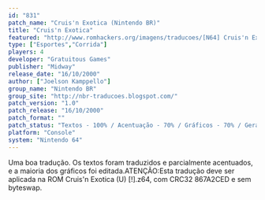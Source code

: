 ```yaml
---
id: "831"
patch_name: "Cruis'n Exotica (Nintendo BR)"
title: "Cruis'n Exotica"
featured: "http://www.romhackers.org/imagens/traducoes/[N64] Cruis'n Exotica - Nintendo BR - 1.jpg"
type: ["Esportes","Corrida"]
players: 4
developer: "Gratuitous Games"
publisher: "Midway"
release_date: "16/10/2000"
author: ["Joelson Kamppello"]
group_name: "Nintendo BR"
group_site: "http://nbr-traducoes.blogspot.com/"
patch_version: "1.0"
patch_release: "16/10/2000"
patch_format: ""
patch_status: "Textos - 100% / Acentuação - 70% / Gráficos - 70% / Geral - 90%"
platform: "Console"
system: "Nintendo 64"
---
```


Uma boa tradução. Os textos foram traduzidos e parcialmente acentuados, e a maioria dos gráficos foi editada.ATENÇÃO:Esta tradução deve ser aplicada na ROM Cruis'n Exotica (U) [!].z64, com CRC32 867A2CED e sem byteswap.
